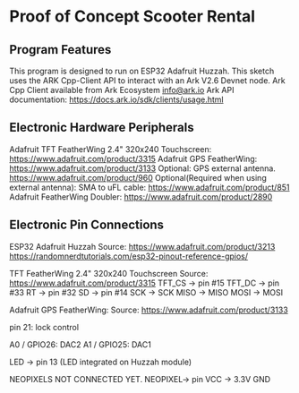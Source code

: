# Proof of Concept Scooter Rental

## Program Features
This program is designed to run on ESP32 Adafruit Huzzah.
This sketch uses the ARK Cpp-Client API to interact with an Ark V2.6 Devnet node.
Ark Cpp Client available from Ark Ecosystem <info@ark.io>
Ark API documentation:  https://docs.ark.io/sdk/clients/usage.html

## Electronic Hardware Peripherals
Adafruit TFT FeatherWing 2.4" 320x240 Touchscreen:  https://www.adafruit.com/product/3315
Adafruit GPS FeatherWing: https://www.adafruit.com/product/3133
Optional: GPS external antenna. https://www.adafruit.com/product/960
Optional(Required when using external antenna): SMA to uFL cable: https://www.adafruit.com/product/851 
Adafruit FeatherWing Doubler: https://www.adafruit.com/product/2890


## Electronic Pin Connections
ESP32 Adafruit Huzzah
  Source: https://www.adafruit.com/product/3213
  https://randomnerdtutorials.com/esp32-pinout-reference-gpios/

TFT FeatherWing 2.4" 320x240 Touchscreen
  Source: https://www.adafruit.com/product/3315
		TFT_CS 	-> pin #15
		TFT_DC 	-> pin #33
		RT 		-> pin #32
		SD		-> pin #14
		SCK		-> SCK
		MISO	-> MISO
		MOSI	-> MOSI

Adafruit GPS FeatherWing:
  Source: https://www.adafruit.com/product/3133

pin 21: lock control

A0 / GPIO26: DAC2
A1 / GPIO25: DAC1

LED -> pin 13  (LED integrated on Huzzah module)

NEOPIXELS NOT CONNECTED YET.
	NEOPIXEL-> pin
	VCC -> 3.3V
	GND
